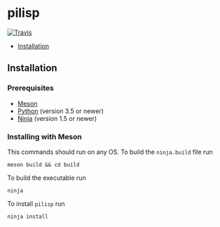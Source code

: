 # pilisp
[![Travis](https://travis-ci.com/parof/pilisp.svg?branch=master)](https://travis-ci.com/parof/pilisp)

* [Installation](Installation)

## Installation

### Prerequisites

* [Meson](http://mesonbuild.com/) 
* [Python](https://www.python.org/) (version 3.5 or newer)
* [Ninja](https://ninja-build.org/) (version 1.5 or newer)

### Installing with Meson
This commands should run on any OS. To build the `ninja.build` file run 
```
meson build && cd build
```
To build the executable run 
```
ninja
```
To install `pilisp` run 
```
ninja install
```